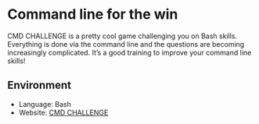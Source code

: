 # Command line for the win

CMD CHALLENGE is a pretty cool game challenging you on Bash skills. Everything is done via the command line and the questions are becoming increasingly complicated. It’s a good training to improve your command line skills!

## Environment
* Language: Bash
* Website: [CMD CHALLENGE](https://cmdchallenge.com/)
